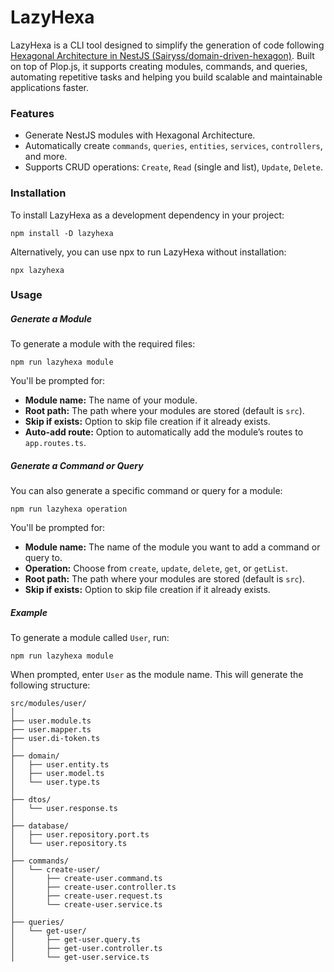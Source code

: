 # LazyHexa

LazyHexa is a CLI tool designed to simplify the generation of code following [Hexagonal Architecture in NestJS (Sairyss/domain-driven-hexagon)](https://github.com/Sairyss/domain-driven-hexagon). Built on top of Plop.js, it supports creating modules, commands, and queries, automating repetitive tasks and helping you build scalable and maintainable applications faster.

### Features

- Generate NestJS modules with Hexagonal Architecture.
- Automatically create `commands`, `queries`, `entities`, `services`, `controllers`, and more.
- Supports CRUD operations: `Create`, `Read` (single and list), `Update`, `Delete`.

### Installation

To install LazyHexa as a development dependency in your project:

```
npm install -D lazyhexa
```

Alternatively, you can use npx to run LazyHexa without installation:

```
npx lazyhexa
```

### Usage

##### Generate a Module

To generate a module with the required files:

```
npm run lazyhexa module
```

You'll be prompted for:

- **Module name:** The name of your module.
- **Root path:** The path where your modules are stored (default is `src`).
- **Skip if exists:** Option to skip file creation if it already exists.
- **Auto-add route:** Option to automatically add the module’s routes to `app.routes.ts`.

##### Generate a Command or Query

You can also generate a specific command or query for a module:

```
npm run lazyhexa operation
```

You'll be prompted for:

- **Module name:** The name of the module you want to add a command or query to.
- **Operation:** Choose from `create`, `update`, `delete`, `get`, or `getList`.
- **Root path:** The path where your modules are stored (default is `src`).
- **Skip if exists:** Option to skip file creation if it already exists.

##### Example

To generate a module called `User`, run:

```
npm run lazyhexa module
```

When prompted, enter `User` as the module name. This will generate the following structure:

```
src/modules/user/
│
├── user.module.ts
├── user.mapper.ts
├── user.di-token.ts
│
├── domain/
│   ├── user.entity.ts
│   ├── user.model.ts
│   └── user.type.ts
│
├── dtos/
│   └── user.response.ts
│
├── database/
│   ├── user.repository.port.ts
│   └── user.repository.ts
│
├── commands/
│   └── create-user/
│       ├── create-user.command.ts
│       ├── create-user.controller.ts
│       ├── create-user.request.ts
│       └── create-user.service.ts
│
├── queries/
│   └── get-user/
│       ├── get-user.query.ts
│       ├── get-user.controller.ts
│       └── get-user.service.ts
```

